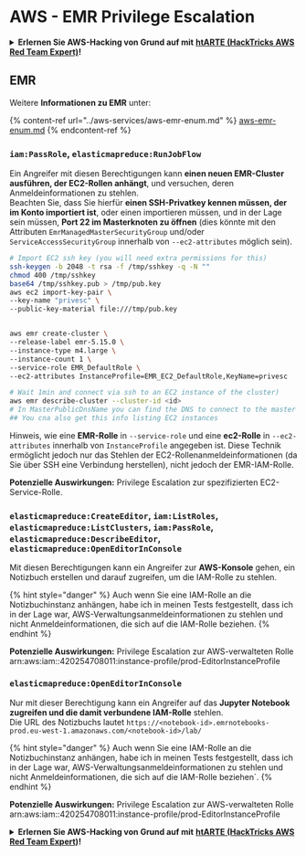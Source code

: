 # AWS - EMR Privilege Escalation

<details>

<summary><strong>Erlernen Sie AWS-Hacking von Grund auf mit</strong> <a href="https://training.hacktricks.xyz/courses/arte"><strong>htARTE (HackTricks AWS Red Team Expert)</strong></a><strong>!</strong></summary>

Andere Möglichkeiten, HackTricks zu unterstützen:

* Wenn Sie Ihr **Unternehmen in HackTricks beworben sehen möchten** oder **HackTricks im PDF-Format herunterladen möchten**, überprüfen Sie die [**ABONNEMENTPLÄNE**](https://github.com/sponsors/carlospolop)!
* Holen Sie sich das [**offizielle PEASS & HackTricks-Merch**](https://peass.creator-spring.com)
* Entdecken Sie [**The PEASS Family**](https://opensea.io/collection/the-peass-family), unsere Sammlung exklusiver [**NFTs**](https://opensea.io/collection/the-peass-family)
* **Treten Sie der** 💬 [**Discord-Gruppe**](https://discord.gg/hRep4RUj7f) oder der [**Telegram-Gruppe**](https://t.me/peass) bei oder **folgen** Sie uns auf **Twitter** 🐦 [**@hacktricks_live**](https://twitter.com/hacktricks_live)**.**
* **Teilen Sie Ihre Hacking-Tricks, indem Sie PRs an die** [**HackTricks**](https://github.com/carlospolop/hacktricks) und [**HackTricks Cloud**](https://github.com/carlospolop/hacktricks-cloud) Github-Repositorys einreichen.

</details>

## EMR

Weitere **Informationen zu EMR** unter:

{% content-ref url="../aws-services/aws-emr-enum.md" %}
[aws-emr-enum.md](../aws-services/aws-emr-enum.md)
{% endcontent-ref %}

### `iam:PassRole`, `elasticmapreduce:RunJobFlow`

Ein Angreifer mit diesen Berechtigungen kann **einen neuen EMR-Cluster ausführen, der EC2-Rollen anhängt**, und versuchen, deren Anmeldeinformationen zu stehlen.\
Beachten Sie, dass Sie hierfür **einen SSH-Privatkey kennen müssen, der im Konto importiert ist**, oder einen importieren müssen, und in der Lage sein müssen, **Port 22 im Masterknoten zu öffnen** (dies könnte mit den Attributen `EmrManagedMasterSecurityGroup` und/oder `ServiceAccessSecurityGroup` innerhalb von `--ec2-attributes` möglich sein).
```bash
# Import EC2 ssh key (you will need extra permissions for this)
ssh-keygen -b 2048 -t rsa -f /tmp/sshkey -q -N ""
chmod 400 /tmp/sshkey
base64 /tmp/sshkey.pub > /tmp/pub.key
aws ec2 import-key-pair \
--key-name "privesc" \
--public-key-material file:///tmp/pub.key


aws emr create-cluster \
--release-label emr-5.15.0 \
--instance-type m4.large \
--instance-count 1 \
--service-role EMR_DefaultRole \
--ec2-attributes InstanceProfile=EMR_EC2_DefaultRole,KeyName=privesc

# Wait 1min and connect via ssh to an EC2 instance of the cluster)
aws emr describe-cluster --cluster-id <id>
# In MasterPublicDnsName you can find the DNS to connect to the master instance
## You cna also get this info listing EC2 instances
```
Hinweis, wie eine **EMR-Rolle** in `--service-role` und eine **ec2-Rolle** in `--ec2-attributes` innerhalb von `InstanceProfile` angegeben ist. Diese Technik ermöglicht jedoch nur das Stehlen der EC2-Rollenanmeldeinformationen (da Sie über SSH eine Verbindung herstellen), nicht jedoch der EMR-IAM-Rolle.

**Potenzielle Auswirkungen:** Privilege Escalation zur spezifizierten EC2-Service-Rolle.

### `elasticmapreduce:CreateEditor`, `iam:ListRoles`, `elasticmapreduce:ListClusters`, `iam:PassRole`, `elasticmapreduce:DescribeEditor`, `elasticmapreduce:OpenEditorInConsole`

Mit diesen Berechtigungen kann ein Angreifer zur **AWS-Konsole** gehen, ein Notizbuch erstellen und darauf zugreifen, um die IAM-Rolle zu stehlen.

{% hint style="danger" %}
Auch wenn Sie eine IAM-Rolle an die Notizbuchinstanz anhängen, habe ich in meinen Tests festgestellt, dass ich in der Lage war, AWS-Verwaltungsanmeldeinformationen zu stehlen und nicht Anmeldeinformationen, die sich auf die IAM-Rolle beziehen.
{% endhint %}

**Potenzielle Auswirkungen:** Privilege Escalation zur AWS-verwalteten Rolle arn:aws:iam::420254708011:instance-profile/prod-EditorInstanceProfile

### `elasticmapreduce:OpenEditorInConsole`

Nur mit dieser Berechtigung kann ein Angreifer auf das **Jupyter Notebook zugreifen und die damit verbundene IAM-Rolle** stehlen.\
Die URL des Notizbuchs lautet `https://<notebook-id>.emrnotebooks-prod.eu-west-1.amazonaws.com/<notebook-id>/lab/`

{% hint style="danger" %}
Auch wenn Sie eine IAM-Rolle an die Notizbuchinstanz anhängen, habe ich in meinen Tests festgestellt, dass ich in der Lage war, AWS-Verwaltungsanmeldeinformationen zu stehlen und nicht Anmeldeinformationen, die sich auf die IAM-Rolle beziehen`.
{% endhint %}

**Potenzielle Auswirkungen:** Privilege Escalation zur AWS-verwalteten Rolle arn:aws:iam::420254708011:instance-profile/prod-EditorInstanceProfile

<details>

<summary><strong>Erlernen Sie AWS-Hacking von Grund auf mit</strong> <a href="https://training.hacktricks.xyz/courses/arte"><strong>htARTE (HackTricks AWS Red Team Expert)</strong></a><strong>!</strong></summary>

Andere Möglichkeiten, HackTricks zu unterstützen:

* Wenn Sie Ihr **Unternehmen in HackTricks beworben sehen** oder **HackTricks im PDF-Format herunterladen** möchten, überprüfen Sie die [**ABONNEMENTPLÄNE**](https://github.com/sponsors/carlospolop)!
* Holen Sie sich das [**offizielle PEASS & HackTricks-Merch**](https://peass.creator-spring.com)
* Entdecken Sie [**The PEASS Family**](https://opensea.io/collection/the-peass-family), unsere Sammlung exklusiver [**NFTs**](https://opensea.io/collection/the-peass-family)
* **Treten Sie der** 💬 [**Discord-Gruppe**](https://discord.gg/hRep4RUj7f) oder der [**Telegram-Gruppe**](https://t.me/peass) bei oder **folgen** Sie uns auf **Twitter** 🐦 [**@hacktricks_live**](https://twitter.com/hacktricks_live)**.**
* **Teilen Sie Ihre Hacking-Tricks, indem Sie PRs an die** [**HackTricks**](https://github.com/carlospolop/hacktricks) und [**HackTricks Cloud**](https://github.com/carlospolop/hacktricks-cloud) GitHub-Repositories einreichen.

</details>
